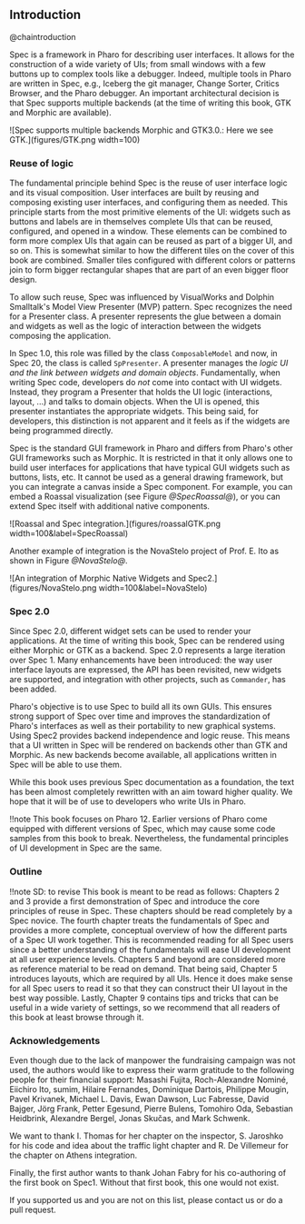 ## Introduction
@chaintroduction

Spec is a framework in Pharo for describing user interfaces. It allows for the construction of a wide variety of UIs; from small windows with a few buttons up to complex tools like a debugger. Indeed, multiple tools in Pharo are written in Spec, e.g., Iceberg the git manager, Change Sorter, Critics Browser, and the Pharo debugger.
An important architectural decision is that Spec supports multiple backends \(at the time of writing this book, GTK and Morphic are available\).

![Spec supports multiple backends Morphic and GTK3.0.: Here we see GTK.](figures/GTK.png width=100)

### Reuse of logic

The fundamental principle behind Spec is the reuse of user interface logic and its visual composition. User interfaces are built by reusing and composing existing user interfaces, and configuring them as needed. This principle starts from the most primitive elements of the UI: widgets such as buttons and labels are in themselves complete UIs that can be reused, configured, and opened in a window. These elements can be combined to form more complex UIs that again can be reused as part of a bigger UI, and so on. This is somewhat similar to how the different tiles on the cover of this book are combined. Smaller tiles configured with different colors or patterns join to form bigger rectangular shapes that are part of an even bigger floor design.

To allow such reuse, Spec was influenced by VisualWorks and Dolphin Smalltalk's Model View Presenter (MVP) pattern. Spec recognizes the need for a Presenter class. A presenter represents the glue between a domain and widgets as well as the logic of interaction between the widgets composing the application.

In Spec 1.0, this role was filled by the class `ComposableModel` and now, in Spec 20, the class is called `SpPresenter`. A presenter manages the _logic UI and the link between widgets and domain objects_. Fundamentally, when writing Spec code,  developers do _not_ come into contact with UI widgets. Instead, they program a Presenter that holds the UI logic (interactions, layout, ...) and talks to domain objects. When the UI is opened, this presenter instantiates the appropriate widgets. This being said, for developers, this distinction is not apparent and it feels as if the widgets are being programmed directly.

Spec is the standard GUI framework in Pharo and differs from Pharo's other GUI frameworks such as Morphic. It is restricted in that it only allows one to build user interfaces for applications that have typical GUI widgets such as buttons, lists, etc. It cannot be used as a general drawing framework, but you can integrate a canvas inside a Spec component. For example, you can embed a Roassal visualization \(see Figure *@SpecRoassal@*\), or you can extend Spec itself with additional native components.

![Roassal and Spec integration.](figures/roassalGTK.png width=100&label=SpecRoassal)

Another example of integration is the NovaStelo project of Prof. E. Ito as shown in Figure *@NovaStelo@*.

![An integration of Morphic Native Widgets and Spec2.](figures/NovaStelo.png width=100&label=NovaStelo)

### Spec 2.0

Since Spec 2.0, different widget sets can be used to render your applications. At the time of writing this book, Spec can be rendered using either Morphic or GTK as a backend.
Spec 2.0 represents a large iteration over Spec 1. Many enhancements have been introduced: the way user interface layouts are expressed, the API has been revisited, new widgets are supported, and integration with other projects, such as `Commander`, has been added.


Pharo's objective is to use Spec to build all its own GUIs. This ensures strong support of Spec over time and improves the standardization of Pharo's interfaces as well as their portability to new graphical systems.
Using Spec2 provides backend independence and logic reuse.
This means that a UI written in Spec will be rendered on backends other than GTK and Morphic. As new backends become available, all applications written in Spec will be able to use them.

While this book uses previous Spec documentation as a foundation, the text has been almost completely rewritten with an aim toward higher quality. We hope that it will be of use to developers who write UIs in Pharo.

!!note This book focuses on Pharo 12. Earlier versions of Pharo come equipped with different versions of Spec, which may cause some code samples from this book to break. Nevertheless, the fundamental principles of UI development in Spec are the same.


### Outline

!!note SD: to revise
This book is meant to be read as follows: Chapters 2 and 3 provide a first demonstration of Spec and introduce the core principles of reuse in Spec. These chapters should be read completely by a Spec novice. The fourth chapter treats the fundamentals of Spec and provides a more complete, conceptual overview of how the different parts of a Spec UI work together. This is recommended reading for all Spec users since a better understanding of the fundamentals will ease UI development at all user experience levels. Chapters 5 and beyond are considered more as reference material to be read on demand. That being said, Chapter 5 introduces layouts, which are required by all UIs. Hence it does make sense for all Spec users to read it so that they can construct their UI layout in the best way possible.  Lastly, Chapter 9 contains tips and tricks that can be useful in a wide variety of settings, so we recommend that all readers of this book at least browse through it.

### Acknowledgements

Even though due to the lack of manpower the fundraising campaign was not used,
the authors would like to express their warm gratitude to the following people for their financial support: Masashi Fujita, Roch-Alexandre Nominé, Eiichiro Ito, sumim, Hilaire Fernandes, Dominique Dartois, Philippe Mougin, Pavel Krivanek, Michael L. Davis, Ewan Dawson, Luc Fabresse, David Bajger, Jörg Frank, Petter Egesund, Pierre Bulens, Tomohiro Oda, Sebastian Heidbrink, Alexandre Bergel, Jonas Skučas, and Mark Schwenk.

We want to thank I. Thomas for her chapter on the inspector, S. Jaroshko for his code and idea about the traffic light chapter and R. De Villemeur for the chapter on Athens integration.

Finally, the first author wants to thank Johan Fabry for his co-authoring of the first book on Spec1. Without that first book, this one would not exist.

If you supported us and you are not on this list, please contact us or do a pull request.
